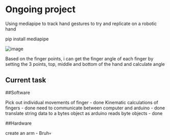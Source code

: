 # Ongoing project

Using mediapipe to track hand gestures to try and replicate on a robotic hand

pip install mediapipe

![image](https://user-images.githubusercontent.com/68525714/170832467-5cb17c7f-bbbe-4dc4-b32c-c51e677b7ec0.png)


Based on the finger points, i can get the finger angle of each finger by setting the 3 points, top, middle and bottom of the hand and calculate angle
## Current task

##Software

Pick out individual movements of finger - done
Kinematic calculations of fingers - done
need to communicate between computer and arduino - done
translate string data to a bytes object as arduino reads byte objects - done

##Hardware

create an arm - Bruh:skull:

